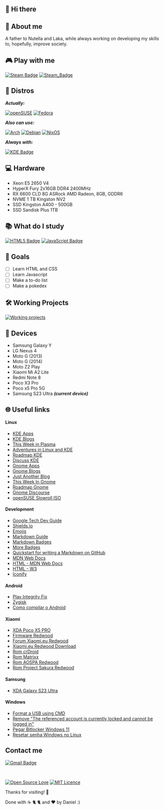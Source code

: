 ## 👋 Hi there

<!--
**danieldilorenzo/danieldilorenzo** is a ✨ _special_ ✨ repository because its `README.md` (this file) appears on your GitHub profile.

Here are some ideas to get you started:

- 🔭 I’m currently working on ...
- 🌱 I’m currently learning ...
- 👯 I’m looking to collaborate on ...
- 🤔 I’m looking for help with ...
- 💬 Ask me about ...
- 📫 How to reach me: ...
- 😄 Pronouns: ...
- ⚡ Fun fact: ...
-->

## :bearded_person: **About me**

A father to Nutella and Laka, while always working on developing my skills to, hopefully, improve society.

## :video_game: **Play with me**

[![Steam Badge](https://img.shields.io/badge/Steam-%23000000.svg?style=flat-square&logo=steam&logoColor=white&link=https://steamcommunity.com/profiles/76561198144395953/)](https://steamcommunity.com/profiles/76561198144395953/)
[![Steam_Badge](https://img.shields.io/badge/Minha%20wishlist%20na%20Steam-%23000000.svg?style=flat-square&logo=steam&logoColor=white&link=https://steamcommunity.com/profiles/76561198144395953/)](https://store.steampowered.com/wishlist/id/danieldilorenzo/)

##  :penguin: **Distros**

***Actually:***

[![openSUSE](https://img.shields.io/badge/openSUSE%20Tumbleweed-%2364B345?style=flat-square&logo=openSUSE&logoColor=white&link=https://get.opensuse.org/tumbleweed/)](https://get.opensuse.org/tumbleweed/)
[![Fedora](https://img.shields.io/badge/Fedora-294172?style=flat-square&logo=fedora&logoColor=white&link=https://fedoraproject.org/)](https://fedoraproject.org/)



***Also can use:***

[![Arch](https://img.shields.io/badge/Arch%20Linux-1793D1?logo=arch-linux&logoColor=fff&style=flat-square&link=https://archlinux.org)](https://archlinux.org/)
[![Debian](https://img.shields.io/badge/Debian-D70A53?style=flat-square&logo=debian&logoColor=white&link=debian.org)](https://debian.org)
[![NixOS](https://img.shields.io/badge/NixOS-5277C3?style=flat-square&logo=nixos&logoColor=white&link=https://nixos.org/)](https://nixos.org/)

***Always with:***

[![KDE Badge](https://img.shields.io/badge/KDE%20Plasma-1793D1?style=flat-square&logo=kde&logoColor=white&link=https://kde.org)](https://kde.org)
<!--*[![Steam Badge](https://img.shields.io/badge/GNOME-black?style=flat-square&logo=gnome&logoColor=white&link=https://gnome.org)](https://gnome.org) -->

## :computer: **Hardware**

- Xeon E5 2650 V4
- HyperX Fury 2x16GB DDR4 2400MHz
- RX 6600 CLD 8G ASRock AMD Radeon, 8GB, GDDR6
- NVME 1 TB Kingston NV2
- SSD Kingston A400 - 500GB
- SSD Sandisk Plus 1TB

## :books: **What do I study**

[![HTML5 Badge](https://img.shields.io/badge/HTML5-%23E34F26.svg?style=flat-square&logo=html5&logoColor=white)](https://www.origamid.com/curso/html-e-css-para-iniciantes)
[![JavaScript Badge](https://img.shields.io/badge/JavaScript-%23323330.svg??style=flat-square&logo=javascript&logoColor=%23F7DF1A&)](https://www.origamid.com/curso/javascript-completo-es6/)

## :dart: **Goals**

- [ ] Learn HTML and CSS
- [ ] Learn Javascript
- [ ] Make a to-do list
- [ ] Make a pokedex

## 🛠️ **Working Projects** 

[![Working projects](https://img.shields.io/badge/How%20I%20install%20Linux-1793D1?style=flat-square&logo=linux&logoColor=white&link=https://github.com/danieldilorenzo/install_linux)](https://github.com/danieldilorenzo/install_linux)

## :iphone: **Devices**

- Samsung Galaxy Y
- LG Nexus 4
- Moto G (2013)
- Moto G (2014)
- Moto Z2 Play
- Xiaomi Mi A2 Lite
- Redmi Note 8
- Poco X3 Pro
- Poco x5 Pro 5G
- Samsung S23 Ultra  _**(current device)**_

## :globe_with_meridians: **Useful links**

#### Linux

- [KDE Apps](https://apps.kde.org/pt-br/)
- [KDE Blogs](https://blogs.kde.org/)
- [This Week in Plasma](https://blogs.kde.org/categories/this-week-in-plasma/)
- [Adventures in Linux and KDE](https://pointieststick.com/)
- [Roadmap KDE](https://community.kde.org/Schedules/Plasma_6)
- [Discuss KDE](https://discuss.kde.org/)
- [Gnome Apps](https://apps.gnome.org/pt-BR/)
- [Gnome Blogs](https://blogs.gnome.org/)
- [Just Another Blog](https://blogs.gnome.org/alicem/)
- [This Week In Gnome](https://thisweek.gnome.org/)
- [Roadmap Gnome](https://release.gnome.org/calendar/)
- [Gnome Discourse](https://discourse.gnome.org/)
- [openSUSE Slowroll ISO](https://download.opensuse.org/slowroll/iso/?P=*-DVD-*.iso)

#### Development

- [Google Tech Dev Guide](https://techdevguide.withgoogle.com/)
- [Shields.io](https://shields.io/badges)
- [Emojis](https://github.com/ikatyang/emoji-cheat-sheet)
- [Markdown Guide](https://www.markdownguide.org/)
- [Markdown Badges](https://github.com/Ileriayo/markdown-badges)
- [More Badges](https://github.com/henriquesebastiao/badges)
- [Quickstart for writing a Markdown on GitHub](https://docs.github.com/en/get-started/writing-on-github/getting-started-with-writing-and-formatting-on-github/quickstart-for-writing-on-github)
- [MDN Web Docs](https://developer.mozilla.org/pt-BR/)
- [HTML - MDN Web Docs](https://developer.mozilla.org/pt-BR/docs/Web/HTML)
- [HTML - W3](https://www.w3schools.com/html/)
- [Iconify](https://iconify.design/)

#### Android

- [Play Integrity Fix](https://github.com/chiteroman/PlayIntegrityFix/releases/)
- [Zygisk](https://github.com/Dr-TSNG/ZygiskNext/releases)
- [Como compilar o Android](https://www.youtube.com/watch?v=vX8t9l8gnT0)


#### Xiaomi

- [XDA Poco X5 PRO](https://xdaforums.com/f/xiaomi-poco-x5-pro.12721/)
- [Firmware Redwood](https://xmfirmwareupdater.com/firmware/redwood/)
- [Forum Xiaomi.eu Redwood](https://xiaomi.eu/community/forums/poco-x5-5g-pro-5g-redmi-note-12-pro-speed.225/)
- [Xiaomi.eu Redwood Download](https://sourceforge.net/projects/xiaomi-eu-multilang-miui-roms/files/xiaomi.eu/HyperOS-STABLE-RELEASES/HyperOS2.0/)
- [Rom crDroid](https://crdroid.net/redwood/11)
- [Rom Matrixx](https://www.projectmatrixx.org/downloads/redwood)
- [Rom AOSPA Redwood](https://sourceforge.net/projects/poco-x5-pro-roms/files/Aospa/Uvite/)
- [Rom Project Sakura Redwood](https://projectsakura.me/download/#/redwood)

#### Samsung

- [XDA Galaxy S23 Ultra](https://xdaforums.com/f/samsung-galaxy-s23-ultra.12713/)



#### Windows

- [Format a USB using CMD](https://www.wikihow.com/Format-a-USB-Using-Cmd)
- [Remove "The referenced account is currently locked and cannot be logged in"](https://vmserv.com.br/a-conta-referenciada-esta-atualmente-bloqueada-e-nao-pode-ser-logada/)
- [Pegar Bitlocker Windows 11](https://aka.ms/myrecoverykey)
- [Resetar senha Windows no Linux](https://opensource.com/article/18/3/how-reset-windows-password-linux)
  
## Contact me

[![Gmail Badge](https://img.shields.io/badge/-Gmail-c14438?style=flat-square&logo=Gmail&logoColor=white&link=mailto:danieldilorenzoferreira@gmail.com)](mailto:danieldilorenzoferreira@gmail.com)

<br>

[![Open Source Love](https://badges.frapsoft.com/os/v1/open-source.svg?v=103?style=flat-square)](https://opensource.org/) [![MIT Licence](https://badges.frapsoft.com/os/mit/mit.svg?v=103?style=flat-square)](https://opensource.org/licenses/mit-license.php)

Thanks for visiting! 👋

Done with &#9749; &#128008; &#128008; and <g-emoji class="g-emoji" alias="heart" fallback-src="https://github.githubassets.com/images/icons/emoji/unicode/2764.png">❤️</g-emoji> by Daniel :)

<!--

Badge de <3 Software Livre
https://github.com/ellerbrock/open-source-badges

 -->

